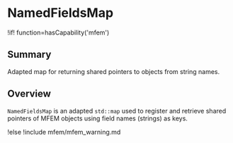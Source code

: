 # NamedFieldsMap

!if! function=hasCapability('mfem')

## Summary

Adapted map for returning shared pointers to objects from string names.

## Overview

`NamedFieldsMap` is an adapted `std::map` used to register and retrieve shared pointers of MFEM
objects using field names (strings) as keys.

!else
!include mfem/mfem_warning.md
